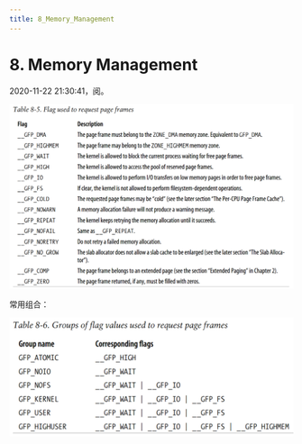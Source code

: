 ```yaml
---
title: 8_Memory_Management
---
```


# 8. Memory Management

2020-11-22 21:30:41，阅。

![8%20Memory%20Management/Untitled.png](assets/2022-05-02_11-11-19.png)

常用组合：

![8%20Memory%20Management/Untitled%201.png](assets/2022-05-02_11-28-20.png)